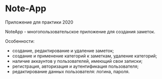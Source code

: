 # Note-App
Приложение для практики 2020

NoteApp - многопользовательское приложение для создания заметок.

Особенности:
- создание, редактирование и удаление заметок;
- создание и применение категорий к заметкам, удаление категорий;
- наличие аккаунтов у пользователей, имеющий свои записки;
- регистрация, авторизация и аутентификация пользователя;
- редактирование данных пользователя: логина, пароля.
